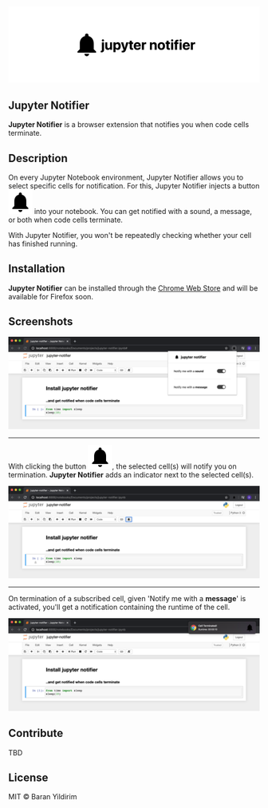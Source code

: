 ![logo](./images/logo.png)
## Jupyter Notifier
**Jupyter Notifier** is a browser extension that notifies you when code cells terminate.

## Description
On every Jupyter Notebook environment, Jupyter Notifier allows you to select specific cells for notification. For this, Jupyter Notifier injects a button ![bell](./src/assets/icons/notifications-black-24dp.svg) into your notebook. You can get notified with a sound, a message, or both when code cells terminate. 

With Jupyter Notifier, you won't be repeatedly checking whether your cell has finished running.

## Installation
**Jupyter Notifier** can be installed through the [Chrome Web Store](https://chrome.google.com/webstore/detail/chjgkagmoifencbeboghhaefjknfogib/) and will be available for Firefox soon. 

## Screenshots
![ui](./images/ui.png)

---
With clicking the button ![bell](./src/assets/icons/notifications-black-24dp.svg), the selected cell(s) will notify you on termination.
**Jupyter Notifier** adds an indicator next to the selected cell(s).

![bell-icon](./images/bell-btn.png)


---
On termination of a subscribed cell, given 'Notify me with a **message**' is activated, you'll get a notification containing the runtime of the cell.

![notification](./images/notification-message.png)

## Contribute 
TBD

## License
MIT © Baran Yildirim
